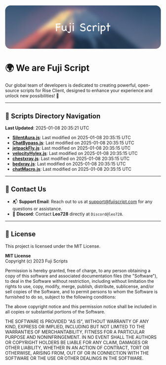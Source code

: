 ![Banner](.github/b.webp)

# 🌍 **We are Fuji Script**

Our global team of developers is dedicated to creating powerful, open-source scripts for Rise Client, designed to enhance your experience and unlock new possibilities! 🌟

---
<!-- SCRIPTS_NAVIGATION_START -->
## 📂 **Scripts Directory Navigation**

**Last Updated**: 2025-01-08 20:35:21 UTC

- **[SilentAura.js](scripts/SilentAura.js)**: Last modified on 2025-01-08 20:35:15 UTC
- **[ChatBypass.js](scripts/ChatBypass.js)**: Last modified on 2025-01-08 20:35:15 UTC
- **[jetpackFly.js](scripts/jetpackFly.js)**: Last modified on 2025-01-08 20:35:15 UTC
- **[velocityHylex.js](scripts/velocityHylex.js)**: Last modified on 2025-01-08 20:35:15 UTC
- **[chestxray.js](scripts/chestxray.js)**: Last modified on 2025-01-08 20:35:15 UTC
- **[bedxray.js](scripts/bedxray.js)**: Last modified on 2025-01-08 20:35:15 UTC
- **[chatMacro.js](scripts/chatMacro.js)**: Last modified on 2025-01-08 20:35:15 UTC

<!-- SCRIPTS_NAVIGATION_END -->

---

## 💬 **Contact Us**  
- 📬 **Support Email**: Reach out to us at [support@fujiscript.com](mailto:support@fujiscript.com) for any questions or assistance.  
- 💬 **Discord**: Contact **Leo728** directly at `Discord@leo728`.

---

## 📜 **License**

This project is licensed under the MIT License.  

**MIT License**  
Copyright (c) 2023 Fuji Scripts  

Permission is hereby granted, free of charge, to any person obtaining a copy of this software and associated documentation files (the "Software"), to deal in the Software without restriction, including without limitation the rights to use, copy, modify, merge, publish, distribute, sublicense, and/or sell copies of the Software, and to permit persons to whom the Software is furnished to do so, subject to the following conditions:  

The above copyright notice and this permission notice shall be included in all copies or substantial portions of the Software.  

THE SOFTWARE IS PROVIDED "AS IS", WITHOUT WARRANTY OF ANY KIND, EXPRESS OR IMPLIED, INCLUDING BUT NOT LIMITED TO THE WARRANTIES OF MERCHANTABILITY, FITNESS FOR A PARTICULAR PURPOSE AND NONINFRINGEMENT. IN NO EVENT SHALL THE AUTHORS OR COPYRIGHT HOLDERS BE LIABLE FOR ANY CLAIM, DAMAGES OR OTHER LIABILITY, WHETHER IN AN ACTION OF CONTRACT, TORT OR OTHERWISE, ARISING FROM, OUT OF OR IN CONNECTION WITH THE SOFTWARE OR THE USE OR OTHER DEALINGS IN THE SOFTWARE.  
